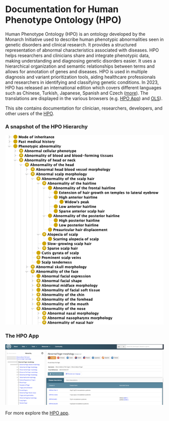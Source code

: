 # Documentation for Human Phenotype Ontology (HPO)

Human Phenotype Ontology (HPO) is an ontology developed by the Monarch Initiative used to describe human phenotypic abnormalities seen in genetic disorders and clinical research.
It provides a structured representation of abnormal characteristics associated with diseases.
HPO helps researchers and clinicians share and integrate phenotypic data, making understanding and diagnosing genetic disorders easier.
It uses a hierarchical organization and semantic relationships between terms and allows for annotation of genes and diseases. HPO is used in multiple diagnosis and variant prioritization tools, aiding healthcare professionals and researchers in identifying and classifying genetic conditions.
In 2023, HPO has released an international edition which covers different languages such as Chinese, Turkish, Japanese, Spanish and Czech ([more](https://obophenotype.github.io/hpo-translations/)).
The translations are displayed in the various browsers (e.g. [HPO App](https://hpo.jax.org/app/browse/term/HP:0001166)) and [OLS](https://www.ebi.ac.uk/ols4/ontologies/hp)).

This site contains documentation for clinician, researchers, developers, and other users of the [HPO](https://hpo.jax.org/app/).

### A snapshot of the HPO Hierarchy

![HPO Hierarchy](img/hpo-hierarchy.png)

### The HPO App

![HPO App](img/hpo-app.png)

For more explore the [HPO app](https://hpo.jax.org/app/).
